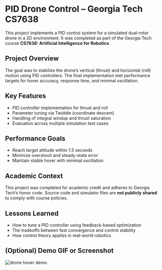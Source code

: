 # PID Drone Control – Georgia Tech CS7638

This project implements a PID control system for a simulated dual-rotor drone in a 2D environment. It was completed as part of the Georgia Tech course **CS7638: Artificial Intelligence for Robotics**.

## Project Overview

The goal was to stabilize the drone’s vertical (thrust) and horizontal (roll) motion using PID controllers. The final implementation met performance targets for hover accuracy, response time, and minimal oscillation.

## Key Features

- PID controller implementation for thrust and roll
- Parameter tuning via Twiddle (coordinate descent)
- Handling of integral windup and thrust saturation
- Evaluation across multiple simulation test cases

## Performance Goals

- Reach target altitude within 1.5 seconds
- Minimize overshoot and steady-state error
- Maintain stable hover with minimal oscillation

## Academic Context

This project was completed for academic credit and adheres to Georgia Tech’s honor code. Source code and simulator files are **not publicly shared** to comply with course policies.

## Lessons Learned

- How to tune a PID controller using feedback-based optimization
- The tradeoffs between fast convergence and control stability
- How control theory applies in real-world robotics

## (Optional) Demo GIF or Screenshot

![drone hover demo](example.gif)

